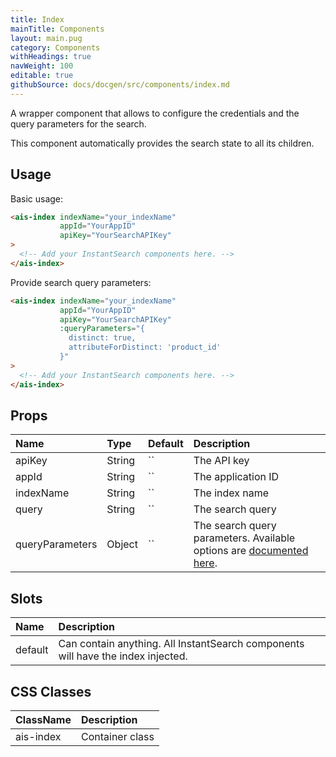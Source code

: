```yaml
---
title: Index
mainTitle: Components
layout: main.pug
category: Components
withHeadings: true
navWeight: 100
editable: true
githubSource: docs/docgen/src/components/index.md
---
```


A wrapper component that allows to configure the credentials and the query parameters for the search.

This component automatically provides the search state to all its children.

## Usage

Basic usage:

```html
<ais-index indexName="your_indexName"
           appId="YourAppID"
           apiKey="YourSearchAPIKey"
>
  <!-- Add your InstantSearch components here. -->
</ais-index>
```

Provide search query parameters:

```html
<ais-index indexName="your_indexName"
           appId="YourAppID"
           apiKey="YourSearchAPIKey"
           :queryParameters="{
             distinct: true,
             attributeForDistinct: 'product_id'
           }"
>
  <!-- Add your InstantSearch components here. -->
</ais-index>
```


## Props

| Name            | Type   | Default | Description                                                                                                                                        |
|:----------------|:-------|:--------|:---------------------------------------------------------------------------------------------------------------------------------------------------|
| apiKey          | String | ``      | The API key                                                                                                                                        |
| appId           | String | ``      | The application ID                                                                                                                                 |
| indexName       | String | ``      | The index name                                                                                                                                     |
| query           | String | ``      | The search query                                                                                                                                   |
| queryParameters | Object | ``      | The search query parameters. Available options are [documented here](https://www.algolia.com/doc/api-client/javascript/search/#search-parameters). |

## Slots

| Name    | Description                                                                      |
|:--------|:---------------------------------------------------------------------------------|
| default | Can contain anything. All InstantSearch components will have the index injected. |

## CSS Classes

| ClassName | Description     |
|:----------|:----------------|
| ais-index | Container class |
